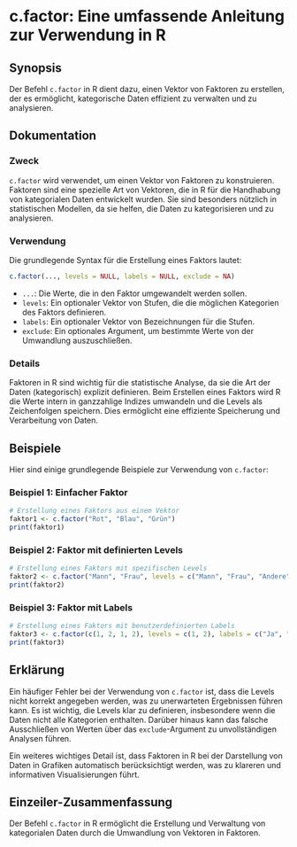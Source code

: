 <!--
Meta Description: # c.factor: Eine umfassende Anleitung zur Verwendung in R ## Synopsis Der Befehl `c.factor` in R dient dazu, einen Vektor von Faktoren zu erstellen, d...
Meta Keywords: die, von, factor, levels, daten
-->

# c.factor: Eine umfassende Anleitung zur Verwendung in R

## Synopsis
Der Befehl `c.factor` in R dient dazu, einen Vektor von Faktoren zu erstellen, der es ermöglicht, kategorische Daten effizient zu verwalten und zu analysieren.

## Dokumentation
### Zweck
`c.factor` wird verwendet, um einen Vektor von Faktoren zu konstruieren. Faktoren sind eine spezielle Art von Vektoren, die in R für die Handhabung von kategorialen Daten entwickelt wurden. Sie sind besonders nützlich in statistischen Modellen, da sie helfen, die Daten zu kategorisieren und zu analysieren.

### Verwendung
Die grundlegende Syntax für die Erstellung eines Faktors lautet:

```R
c.factor(..., levels = NULL, labels = NULL, exclude = NA)
```

- `...`: Die Werte, die in den Faktor umgewandelt werden sollen.
- `levels`: Ein optionaler Vektor von Stufen, die die möglichen Kategorien des Faktors definieren.
- `labels`: Ein optionaler Vektor von Bezeichnungen für die Stufen.
- `exclude`: Ein optionales Argument, um bestimmte Werte von der Umwandlung auszuschließen.

### Details
Faktoren in R sind wichtig für die statistische Analyse, da sie die Art der Daten (kategorisch) explizit definieren. Beim Erstellen eines Faktors wird R die Werte intern in ganzzahlige Indizes umwandeln und die Levels als Zeichenfolgen speichern. Dies ermöglicht eine effiziente Speicherung und Verarbeitung von Daten.

## Beispiele
Hier sind einige grundlegende Beispiele zur Verwendung von `c.factor`:

### Beispiel 1: Einfacher Faktor
```R
# Erstellung eines Faktors aus einem Vektor
faktor1 <- c.factor("Rot", "Blau", "Grün")
print(faktor1)
```

### Beispiel 2: Faktor mit definierten Levels
```R
# Erstellung eines Faktors mit spezifischen Levels
faktor2 <- c.factor("Mann", "Frau", levels = c("Mann", "Frau", "Andere"))
print(faktor2)
```

### Beispiel 3: Faktor mit Labels
```R
# Erstellung eines Faktors mit benutzerdefinierten Labels
faktor3 <- c.factor(c(1, 2, 1, 2), levels = c(1, 2), labels = c("Ja", "Nein"))
print(faktor3)
```

## Erklärung
Ein häufiger Fehler bei der Verwendung von `c.factor` ist, dass die Levels nicht korrekt angegeben werden, was zu unerwarteten Ergebnissen führen kann. Es ist wichtig, die Levels klar zu definieren, insbesondere wenn die Daten nicht alle Kategorien enthalten. Darüber hinaus kann das falsche Ausschließen von Werten über das `exclude`-Argument zu unvollständigen Analysen führen.

Ein weiteres wichtiges Detail ist, dass Faktoren in R bei der Darstellung von Daten in Grafiken automatisch berücksichtigt werden, was zu klareren und informativen Visualisierungen führt.

## Einzeiler-Zusammenfassung
Der Befehl `c.factor` in R ermöglicht die Erstellung und Verwaltung von kategorialen Daten durch die Umwandlung von Vektoren in Faktoren.